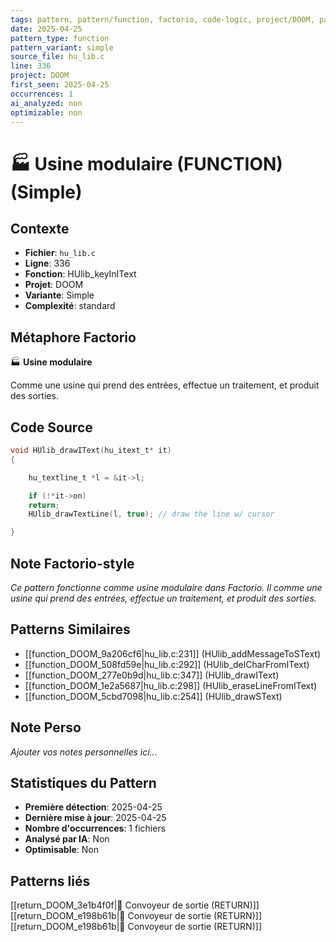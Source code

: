 ```yaml
---
tags: pattern, pattern/function, factorio, code-logic, project/DOOM, pattern/variant/simple
date: 2025-04-25
pattern_type: function
pattern_variant: simple
source_file: hu_lib.c
line: 336
project: DOOM
first_seen: 2025-04-25
occurrences: 1
ai_analyzed: non
optimizable: non
---
```


# 🏭 Usine modulaire (FUNCTION) (Simple)

## Contexte
- **Fichier**: `hu_lib.c`
- **Ligne**: 336
- **Fonction**: HUlib_keyInIText
- **Projet**: DOOM
- **Variante**: Simple
- **Complexité**: standard

## Métaphore Factorio
🏭 **Usine modulaire**

Comme une usine qui prend des entrées, effectue un traitement, et produit des sorties.

## Code Source
```c
void HUlib_drawIText(hu_itext_t* it)
{

    hu_textline_t *l = &it->l;

    if (!*it->on)
	return;
    HUlib_drawTextLine(l, true); // draw the line w/ cursor

}
```

## Note Factorio-style
*Ce pattern fonctionne comme usine modulaire dans Factorio. Il comme une usine qui prend des entrées, effectue un traitement, et produit des sorties.*

## Patterns Similaires
- [[function_DOOM_9a206cf6|hu_lib.c:231]] (HUlib_addMessageToSText)
- [[function_DOOM_508fd59e|hu_lib.c:292]] (HUlib_delCharFromIText)
- [[function_DOOM_277e0b9d|hu_lib.c:347]] (HUlib_drawIText)
- [[function_DOOM_1e2a5687|hu_lib.c:298]] (HUlib_eraseLineFromIText)
- [[function_DOOM_5cbd7098|hu_lib.c:254]] (HUlib_drawSText)

## Note Perso
*Ajouter vos notes personnelles ici...*

## Statistiques du Pattern
- **Première détection**: 2025-04-25
- **Dernière mise à jour**: 2025-04-25
- **Nombre d'occurrences**: 1 fichiers
- **Analysé par IA**: Non
- **Optimisable**: Non

## Patterns liés
[[return_DOOM_3e1b4f0f|🚚 Convoyeur de sortie (RETURN)]]
[[return_DOOM_e198b61b|🚚 Convoyeur de sortie (RETURN)]]
[[return_DOOM_e198b61b|🚚 Convoyeur de sortie (RETURN)]]
